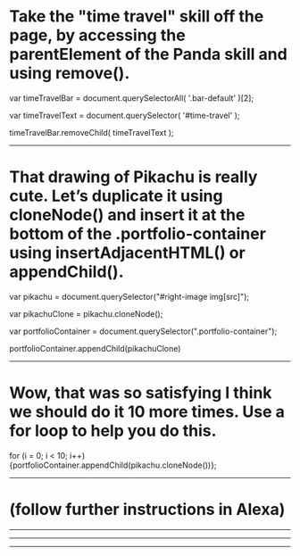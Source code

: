 # Take the "time travel" skill off the page, by accessing the parentElement of the Panda skill and using remove().

  var timeTravelBar = document.querySelectorAll( '.bar-default' )[2];

  var timeTravelText = document.querySelector( '#time-travel' );

  timeTravelBar.removeChild( timeTravelText );

________________________________________________________________________________________________
# That drawing of Pikachu is really cute. Let’s duplicate it using cloneNode() and insert it at the bottom of the .portfolio-container using insertAdjacentHTML() or appendChild().

  var pikachu = document.querySelector("#right-image img[src]");

  var pikachuClone = pikachu.cloneNode();

  var portfolioContainer = document.querySelector(".portfolio-container");

  portfolioContainer.appendChild(pikachuClone)

________________________________________________________________________________________________
# Wow, that was so satisfying I think we should do it 10 more times. Use a for loop to help you do this.

  for (i = 0; i < 10; i++) {portfolioContainer.appendChild(pikachu.cloneNode())};

________________________________________________________________________________________________
# (follow further instructions in Alexa)


________________________________________________________________________________________________


________________________________________________________________________________________________


________________________________________________________________________________________________
